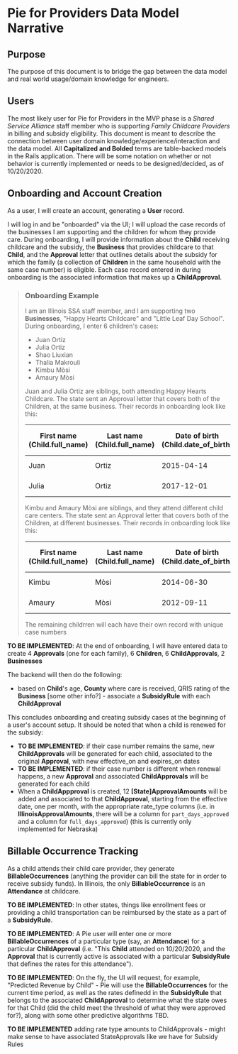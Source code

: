 # Pie for Providers Data Model Narrative

## Purpose

The purpose of this document is to bridge the gap between the data model and real world usage/domain knowledge for engineers.

## Users

The most likely user for Pie for Providers in the MVP phase is a *Shared Service Alliance* staff member who is supporting *Family Childcare Providers* in billing and subsidy eligibility.  This document is meant to describe the connection between user domain knowledge/experience/interaction and the data model.  All **Capitalized and Bolded** terms are table-backed models in the Rails application.  There will be some notation on whether or not behavior is currently implemented or needs to be designed/decided, as of 10/20/2020.

## Onboarding and Account Creation

As a user, I will create an account, generating a **User** record.

I will log in and be "onboarded" via the UI; I will upload the case records of the businesses I am supporting and the children for whom they provide care.  During onboarding, I will provide information about the **Child** receiving childcare and the subsidy, the **Business** that provides childcare to that **Child**, and the **Approval** letter that outlines details about the subsidy for which the family (a collection of **Children** in the same household with the same case number) is eligible.  Each case record entered in during onboarding is the associated information that makes up a **ChildApproval**.

> ### Onboarding Example
>
> I am an Illinois SSA staff member, and I am supporting two **Businesses**, "Happy Hearts Childcare" and "Little Leaf Day School".
> During onboarding, I enter 6 children's cases:
>
> - Juan Ortiz
> - Julia Ortiz
> - Shao Liuxian
> - Thalia Makrouli
> - Kimbu Mòsi
> - Amaury Mòsi
>
> Juan and Julia Ortiz are siblings, both attending Happy Hearts Childcare.  The state sent an Approval letter that covers both of the Children, at the same business.  Their records in onboarding look like this:  
>
> | First name (Child.full_name) | Last name (Child.full_name) | Date of birth (Child.date_of_birth) | Business Name (Business.name) | Business Zip Code (Business.zipcode) | Business County (Business.county) | Business QRIS rating (TO BE IMPLEMENTED) | Case number (Approval.case_number) | Full days (ChildApprovalRateTypes) | Part days (ChildApprovalRateTypes) | Effective on (Approval.effective_on) | Expires on (Approval.expires_on) | Co-pay (Approval.copay_cents[monetize]) | Co-pay frequency (Approval.copay_frequency[enum]) |
> | ----------- | ----------- | ----------- | ----------- | ----------- | ----------- | ----------- | ----------- | ----------- | ----------- | ----------- | ----------- | ----------- | ----------- |
> | Juan | Ortiz | 2015-04-14 | Happy Hearts Childcare | 60606 | Cook | Gold | 1234567 | 18 | 4 | 2019-11-12 | 2020-11-12 | $100 | Monthly |
> | Julia | Ortiz | 2017-12-01 | Happy Hearts Childcare | 60606 | Cook | Gold | 1234567 | 22 | 5 | 2019-11-12 | 2020-11-12 | $100 | Monthly |
>
> Kimbu and Amaury Mòsi are siblings, and they attend different child care centers.  The state sent an Approval letter that covers both of the Children, at different businesses.  Their records in onboarding look like this:
>
> | First name (Child.full_name) | Last name (Child.full_name) | Date of birth (Child.date_of_birth) | Business Name (Business.name) | Business Zip Code (Business.ZipCode) | Business County (Business.County) | Business QRIS rating (TO BE IMPLEMENTED) | Case number (Approval.case_number) | Full days (ChildApprovalRateTypes) | Part days (ChildApprovalRateTypes) | Effective on (Approval.effective_on) | Expires on (Approval.expires_on) | Co-pay (Approval.copay_cents[monetize]) | Co-pay frequency (Approval.copay_frequency[enum]) |  
> | ----------- | ----------- | ----------- | ----------- | ----------- | ----------- | ----------- | ----------- | ----------- | ----------- | ----------- | ----------- | ----------- | ----------- |
> | Kimbu | Mòsi | 2014-06-30 | Happy Hearts Childcare | 60606 | Cook | Gold | 4567890 | 10 | 10 | 2020-02-04 | 2021-02-04 | $12 | Weekly |
> | Amaury | Mòsi | 2012-09-11 | Little Leaf Day School | 60101 | DuPage | Bronze | 4567890 | 11 | 7 | 2020-02-04 | 2021-02-04 | $12 | Weekly |  
> 
> The remaining childrren will each have their own record with unique case numbers
  
**TO BE IMPLEMENTED**: At the end of onboarding, I will have entered data to create 4 **Approvals** (one for each family), 6 **Children**, 6 **ChildApprovals**, 2 **Businesses**

The backend will then do the following:  

- based on **Child**'s age, **County** where care is received, QRIS rating of the **Business** [some other info?] - associate a **SubsidyRule** with each **ChildApproval**

This concludes onboarding and creating subsidy cases at the beginning of a user's account setup.  It should be noted that when a child is renewed for the subsidy:

- **TO BE IMPLEMENTED**: if their case number remains the same, new **ChildApprovals** will be generated for each child, associated to the original **Approval**, with new effective_on and expires_on dates
- **TO BE IMPLEMENTED**: if their case number is different when renewal happens, a new **Approval** and associated **ChildApprovals** will be generated for each child
- When a **ChildAppproval** is created, 12 **[State]ApprovalAmounts** will be added and associated to that **ChildApproval**, starting from the effective date, one per month, with the appropriate rate_type columns (i.e. in **IllinoisApprovalAmounts**, there will be a column for `part_days_approved` and a column for `full_days_approved`) (this is currently only implemented for Nebraska)

## Billable Occurrence Tracking

As a child attends their child care provider, they generate **BillableOccurrences** (anything the provider can bill the state for in order to receive subsidy funds).  In Illinois, the only **BillableOccurrence** is an **Attendance** at childcare.  

**TO BE IMPLEMENTED**: In other states, things like enrollment fees or providing a child transportation can be reimbursed by the state as a part of a **SubsidyRule**.

**TO BE IMPLEMENTED**: A Pie user will enter one or more **BillableOccurrences** of a particular type (say, an **Attendance**) for a particular **ChildApproval** (i.e. "This **Child** attended on 10/20/2020, and the **Approval** that is currently active is associated with a particular **SubsidyRule** that defines the rates for this attendance").

**TO BE IMPLEMENTED**: On the fly, the UI will request, for example, "Predicted Revenue by Child" - Pie will use the **BillableOccurrences** for the current time period, as well as the rates definedd in the **SubsidyRule** that belongs to the associated **ChildApproval** to determine what the state owes for that Child (did the child meet the threshold of what they were approved for?), along with some other predictive algorithms TBD.

**TO BE IMPLEMENTED** adding rate type amounts to ChildApprovals - might make sense to have associated StateApprovals like we have for Subsidy Rules
